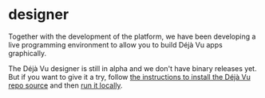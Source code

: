 ---
---

# designer

Together with the development of the platform, we have
been developing a live programming environment to
allow you to build Déjà Vu apps graphically.

The Déjà Vu designer is still in alpha and we don't
have binary releases yet. But if you
want to give it a try, follow
[the instructions to install the Déjà Vu
repo source](https://github.com/spderosso/deja-vu#contributing)
and then [run it locally](https://github.com/spderosso/deja-vu/tree/master/designer).

